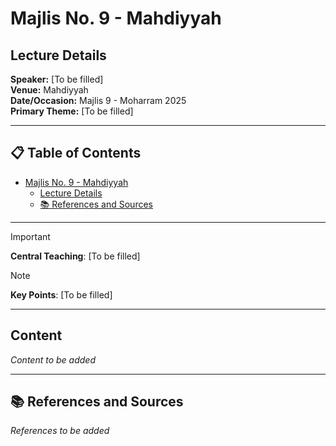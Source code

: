 # Majlis No. 9 - Mahdiyyah

## Lecture Details

**Speaker:** [To be filled]  
**Venue:** Mahdiyyah  
**Date/Occasion:** Majlis 9 - Moharram 2025  
**Primary Theme:** [To be filled]

---

## 📋 Table of Contents

- [Majlis No. 9 - Mahdiyyah](#majlis-no-9---mahdiyyah)
  - [Lecture Details](#lecture-details)
  - [📚 References and Sources](#-references-and-sources)

---

> [!IMPORTANT]
> **Central Teaching**: [To be filled]

> [!NOTE]
> **Key Points**: [To be filled]

---

## Content

*Content to be added*

---

## 📚 References and Sources

*References to be added*
